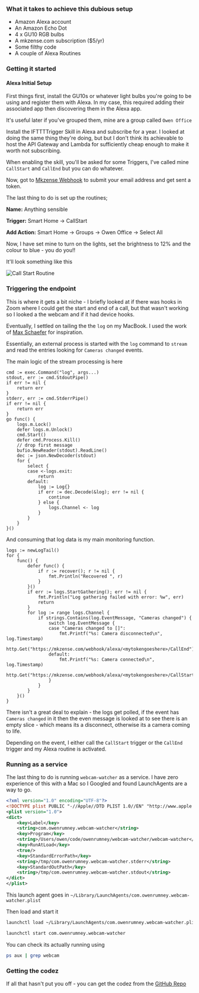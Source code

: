 ### What it takes to achieve this dubious setup

- Amazon Alexa account
- An Amazon Echo Dot
- 4 x GU10 RGB bulbs
- A mkzense.com subscription ($5/yr)
- Some filthy code
- A couple of Alexa Routines

### Getting it started

#### Alexa Initial Setup

First things first, install the GU10s or whatever light bulbs you're going to be using and register them with Alexa. In my case, this required adding their associated app then discovering them in the Alexa app. 

It's useful later if you've grouped them, mine are a group called `Owen Office`

Install the IFTTTTrigger Skill in Alexa and subscribe for a year. I looked at doing the same thing they're doing, but but I don't think its achievable to host the API Gateway and Lambda for sufficiently cheap enough to make it worth not subscribing.

When enabling the skill, you'll be asked for some Triggers, I've called mine `CallStart` and `CallEnd` but you can do whatever.

Now, got to [Mkzense Webhook](https://mkzense.com/webhook) to submit your email address and get sent a token.

The last thing to do is set up the routines;

**Name:** Anything sensible

**Trigger:** Smart Home -> CallStart

**Add Action:** Smart Home -> Groups -> Owen Office -> Select All 

Now, I have set mine to turn on the lights, set the brightness to 12% and the colour to blue - you do you!!

It'll look something like this

![Call Start Routine](.github/images/callStart.jpg)

### Triggering the endpoint

This is where it gets a bit niche - I briefly looked at if there was hooks in Zoom where I could get the start and end of a call, but that wasn't working so I looked a the webcam and if it had device hooks.

Eventually, I settled on tailing the the `log` on my MacBook. I used the work of [Max Schaefer](https://github.com/MaxSchaefer/macos-log-stream/blob/main/pkg/mls/logs.go) for inspiration. 

Essentially, an external process is started with the `log` command to `stream` and read the entries looking for `Cameras changed` events.

The main logic of the stream processing is here

```golang
cmd := exec.Command("log", args...)
stdout, err := cmd.StdoutPipe()
if err != nil {
	return err
}
stderr, err := cmd.StderrPipe()
if err != nil {
	return err
}
go func() {
	logs.m.Lock()
	defer logs.m.Unlock()
	cmd.Start()
	defer cmd.Process.Kill()
	// drop first message
	bufio.NewReader(stdout).ReadLine()
	dec := json.NewDecoder(stdout)
	for {
		select {
		case <-logs.exit:
			return
		default:
			log := Log{}
			if err := dec.Decode(&log); err != nil {
				continue
			} else {
				logs.Channel <- log
			}
		}
	}
}()
```

And consuming that log data is my main monitoring function.

```golang
logs := newLogTail()
for {
	func() {
		defer func() {
			if r := recover(); r != nil {
				fmt.Println("Recovered ", r)
			}
		}()
		if err := logs.StartGathering(); err != nil {
			fmt.Println("Log gathering failed with error: %w", err)
			return
		}
		for log := range logs.Channel {
			if strings.Contains(log.EventMessage, "Cameras changed") {
				switch log.EventMessage {
				case "Cameras changed to []":
					fmt.Printf("%s: Camera disconnected\n", log.Timestamp)
					http.Get("https://mkzense.com/webhook/alexa/<mytokengoeshere>/CallEnd")
				default:
					fmt.Printf("%s: Camera connected\n", log.Timestamp)
					http.Get("https://mkzense.com/webhook/alexa/<mytokengoeshere>/CallStart"
				}
			}
		}
	}()
}
```

There isn't a great deal to explain - the logs get polled, if the event has `Cameras changed` in it then the even message is looked at to see there is an empty slice - which means its a disconnect, otherwise its a camera coming to life.

Depending on the event, I either call the `CallStart` trigger or the `CallEnd` trigger and my Alexa routine is activated.

### Running as a service

The last thing to do is running `webcam-watcher` as a service. I have zero experience of this with a Mac so I Googled and found LaunchAgents are a way to go.

```xml
<?xml version="1.0" encoding="UTF-8"?>
<!DOCTYPE plist PUBLIC "-//Apple//DTD PLIST 1.0//EN" "http://www.apple.com/DTDs/PropertyList-1.0.dtd">
<plist version="1.0">
<dict>
	<key>Label</key>
	<string>com.owenrumney.webcam-watcher</string>
	<key>Program</key>
	<string>/Users/owen/code/owenrumney/webcam-watcher/webcam-watcher</string>
	<key>RunAtLoad</key>
	<true/>
	<key>StandardErrorPath</key>
	<string>/tmp/com.owenrumney.webcam-watcher.stderr</string>
	<key>StandardOutPath</key>
	<string>/tmp/com.owenrumney.webcam-watcher.stdout</string>
</dict>
</plist>

```

This launch agent goes in `~/Library/LaunchAgents/com.owenrumney.webcam-watcher.plist`

Then load and start it

```bash
launchctl load ~/Library/LaunchAgents/com.owenrumney.webcam-watcher.plist

launchctl start com.owenrumney.webcam-watcher
```

You can check its actually running using

```bash
ps aux | grep webcam
```

### Getting the codez

If all that hasn't put you off - you can get the codez from the [GitHub Repo]()